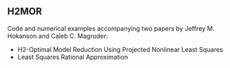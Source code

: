 H2MOR
-----

Code and numerical examples accompanying two papers by Jeffrey M. Hokanson and Caleb C. Magruder:

* H2-Optimal Model Reduction Using Projected Nonlinear Least Squares
* Least Squares Rational Approximation
